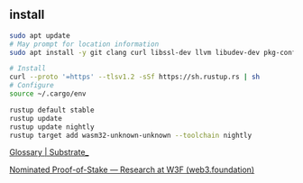 ## install



```bash
sudo apt update
# May prompt for location information
sudo apt install -y git clang curl libssl-dev llvm libudev-dev pkg-config
```

```bash
# Install
curl --proto '=https' --tlsv1.2 -sSf https://sh.rustup.rs | sh
# Configure
source ~/.cargo/env
```



```bash
rustup default stable
rustup update
rustup update nightly
rustup target add wasm32-unknown-unknown --toolchain nightly
```



[Glossary | Substrate_](https://docs.substrate.io/v3/getting-started/glossary/)

[Nominated Proof-of-Stake — Research at W3F (web3.foundation)](https://research.web3.foundation/en/latest/polkadot/NPoS/index.html)
